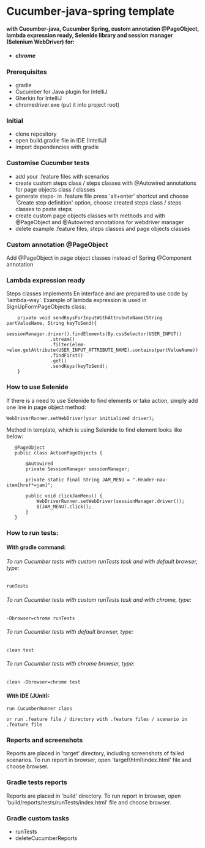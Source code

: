 # Cucumber-java-spring template
#### with Cucumber-java, Cucumber Spring, custom annotation @PageObject, lambda expression ready, Selenide library and session manager (Selenium WebDriver) for:
* ##### chrome

### Prerequisites
* gradle
* Cucumber for Java plugin for IntelliJ
* Gherkin for IntelliJ
* chromedriver.exe (put it into project root)

### Initial
* clone repository
* open build.gradle file in IDE (IntelliJ)
* import dependencies with gradle

### Customise Cucumber tests
* add your .feature files with scenarios
* create custom steps class / steps classes with @Autowired annotations for page objects class / classes
* generate steps- in .feature file press 'alt+enter' shortcut and choose 'Create step definition' option, choose created steps class / steps classes to paste steps
* create custom page objects classes with methods and with @PageObject and @Autowired annotations for webdriver manager
* delete example .feature files, steps classes and page objects classes

### Custom annotation @PageObject
Add @PageObject in page object classes instead of Spring @Component annotation

### Lambda expression ready
Steps classes implements En interface and are prepared to use code by 'lambda-way'. Example of lambda expression is used in SignUpFormPageObjects class:
```
    private void sendKeysForInputWithAttrubuteName(String partValueName, String keyToSend){
        sessionManager.driver().findElements(By.cssSelector(USER_INPUT))
                .stream()
                .filter(elem->elem.getAttribute(USER_INPUT_ATTRIBUTE_NAME).contains(partValueName))
                .findFirst()
                .get()
                .sendKeys(keyToSend);
    }
```

### How to use Selenide
If there is a need to use Selenide to find elements or take action, simply add one line in page object method:
```
WebDriverRunner.setWebDriver(your initialized driver);
```

Method in template, which is using Selenide to find element looks like below:
```
   @PageObject
   public class ActionPageObjects {

       @Autowired
       private SessionManager sessionManager;

       private static final String JAM_MENU = ".Header-nav-item[href*=jam]";

       public void clickJamMenu() {
           WebDriverRunner.setWebDriver(sessionManager.driver());
           $(JAM_MENU).click();
       }
   }
```

### How to run tests:
#### With gradle command:

###### To run Cucumber tests with custom runTests task and with default browser, type:
```
runTests
```

###### To run Cucumber tests with custom runTests task and with chrome, type:
```
-Dbrowser=chrome runTests
```

###### To run Cucumber tests with default browser, type:
```
clean test
```

###### To run Cucumber tests with chrome browser, type:
```
clean -Dbrowser=chrome test
```

#### With IDE (JUnit):
```
run CucumberRunner class
```
```
or run .feature file / directory with .feature files / scenario in .feature file
```

### Reports and screenshots
Reports are placed in 'target' directory, including screenshots of failed scenarios.
To run report in browser, open 'target\html\index.html' file and choose browser.

### Gradle tests reports
Reports are placed in 'build' directory.
To run report in browser, open 'build/reports/tests/runTests/index.html' file and choose browser.

### Gradle custom tasks
* runTests
* deleteCucumberReports
